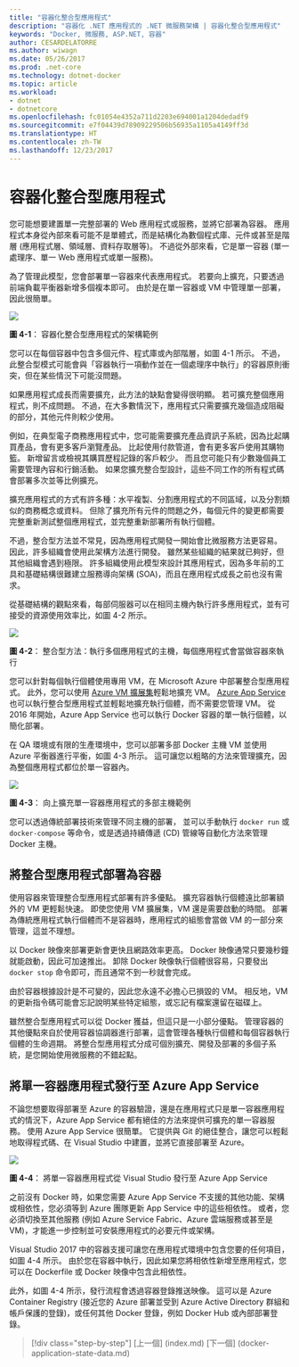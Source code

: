 ```yaml
---
title: "容器化整合型應用程式"
description: "容器化 .NET 應用程式的 .NET 微服務架構 | 容器化整合型應用程式"
keywords: "Docker, 微服務, ASP.NET, 容器"
author: CESARDELATORRE
ms.author: wiwagn
ms.date: 05/26/2017
ms.prod: .net-core
ms.technology: dotnet-docker
ms.topic: article
ms.workload:
- dotnet
- dotnetcore
ms.openlocfilehash: fc01054e4352a711d2203e694001a1204dedadf9
ms.sourcegitcommit: e7f04439d78909229506b56935a1105a4149ff3d
ms.translationtype: HT
ms.contentlocale: zh-TW
ms.lasthandoff: 12/23/2017
---
```

# <a name="containerizing-monolithic-applications"></a>容器化整合型應用程式

您可能想要建置單一完整部署的 Web 應用程式或服務，並將它部署為容器。 應用程式本身從內部來看可能不是單體式，而是結構化為數個程式庫、元件或甚至是階層 (應用程式層、領域層、資料存取層等)。 不過從外部來看，它是單一容器 (單一處理序、單一 Web 應用程式或單一服務)。

為了管理此模型，您會部署單一容器來代表應用程式。 若要向上擴充，只要透過前端負載平衡器新增多個複本即可。 由於是在單一容器或 VM 中管理單一部署，因此很簡單。

![](./media/image1.png)

**圖 4-1**： 容器化整合型應用程式的架構範例

您可以在每個容器中包含多個元件、程式庫或內部階層，如圖 4-1 所示。 不過，此整合型模式可能會與「容器執行一項動作並在一個處理序中執行」的容器原則衝突，但在某些情況下可能沒問題。

如果應用程式成長而需要擴充，此方法的缺點會變得很明顯。 若可擴充整個應用程式，則不成問題。 不過，在大多數情況下，應用程式只需要擴充幾個造成阻礙的部分，其他元件則較少使用。

例如，在典型電子商務應用程式中，您可能需要擴充產品資訊子系統，因為比起購買產品，會有更多客戶瀏覽產品。 比起使用付款管道，會有更多客戶使用其購物籃。 新增留言或檢視其購買歷程記錄的客戶較少。 而且您可能只有少數幾個員工需要管理內容和行銷活動。 如果您擴充整合型設計，這些不同工作的所有程式碼會部署多次並等比例擴充。

擴充應用程式的方式有許多種：水平複製、分割應用程式的不同區域，以及分割類似的商務概念或資料。 但除了擴充所有元件的問題之外，每個元件的變更都需要完整重新測試整個應用程式，並完整重新部署所有執行個體。

不過，整合型方法並不常見，因為應用程式開發一開始會比微服務方法更容易。 因此，許多組織會使用此架構方法進行開發。 雖然某些組織的結果就已夠好，但其他組織會遇到極限。 許多組織使用此模型來設計其應用程式，因為多年前的工具和基礎結構很難建立服務導向架構 (SOA)，而且在應用程式成長之前也沒有需求。

從基礎結構的觀點來看，每部伺服器可以在相同主機內執行許多應用程式，並有可接受的資源使用效率比，如圖 4-2 所示。

![](./media/image2.png)

**圖 4-2**： 整合型方法：執行多個應用程式的主機，每個應用程式會當做容器來執行

您可以針對每個執行個體使用專用 VM，在 Microsoft Azure 中部署整合型應用程式。 此外，您可以使用 [Azure VM 擴展集](https://docs.microsoft.com/azure/virtual-machine-scale-sets/)輕鬆地擴充 VM。 [Azure App Service](https://azure.microsoft.com/services/app-service/) 也可以執行整合型應用程式並輕鬆地擴充執行個體，而不需要您管理 VM。 從 2016 年開始，Azure App Service 也可以執行 Docker 容器的單一執行個體，以簡化部署。

在 QA 環境或有限的生產環境中，您可以部署多部 Docker 主機 VM 並使用 Azure 平衡器進行平衡，如圖 4-3 所示。 這可讓您以粗略的方法來管理擴充，因為整個應用程式都位於單一容器內。

![](./media/image3.png)

**圖 4-3**： 向上擴充單一容器應用程式的多部主機範例

您可以透過傳統部署技術來管理不同主機的部署， 並可以手動執行 `docker run` 或 `docker-compose` 等命令，或是透過持續傳遞 (CD) 管線等自動化方法來管理 Docker 主機。

## <a name="deploying-a-monolithic-application-as-a-container"></a>將整合型應用程式部署為容器

使用容器來管理整合型應用程式部署有許多優點。 擴充容器執行個體遠比部署額外的 VM 更輕鬆快速。 即使您使用 VM 擴展集，VM 還是需要啟動的時間。 部署為傳統應用程式執行個體而不是容器時，應用程式的組態會當做 VM 的一部分來管理，這並不理想。

以 Docker 映像來部署更新會更快且網路效率更高。 Docker 映像通常只要幾秒鐘就能啟動，因此可加速推出。 卸除 Docker 映像執行個體很容易，只要發出 `docker stop` 命令即可，而且通常不到一秒就會完成。

由於容器根據設計是不可變的，因此您永遠不必擔心已損毀的 VM。 相反地，VM 的更新指令碼可能會忘記說明某些特定組態，或忘記有檔案還留在磁碟上。

雖然整合型應用程式可以從 Docker 獲益，但這只是一小部分優點。 管理容器的其他優點來自於使用容器協調器進行部署，這會管理各種執行個體和每個容器執行個體的生命週期。 將整合型應用程式分成可個別擴充、開發及部署的多個子系統，是您開始使用微服務的不錯起點。

## <a name="publishing-a-single-container-based-application-to-azure-app-service"></a>將單一容器應用程式發行至 Azure App Service

不論您想要取得部署至 Azure 的容器驗證，還是在應用程式只是單一容器應用程式的情況下，Azure App Service 都有絕佳的方法來提供可擴充的單一容器服務。 使用 Azure App Service 很簡單。 它提供與 Git 的絕佳整合，讓您可以輕鬆地取得程式碼、在 Visual Studio 中建置，並將它直接部署至 Azure。

![](./media/image4.png)

**圖 4-4**： 將單一容器應用程式從 Visual Studio 發行至 Azure App Service

之前沒有 Docker 時，如果您需要 Azure App Service 不支援的其他功能、架構或相依性，您必須等到 Azure 團隊更新 App Service 中的這些相依性。 或者，您必須切換至其他服務 (例如 Azure Service Fabric、Azure 雲端服務或甚至是 VM)，才能進一步控制並可安裝應用程式的必要元件或架構。

Visual Studio 2017 中的容器支援可讓您在應用程式環境中包含您要的任何項目，如圖 4-4 所示。 由於您在容器中執行，因此如果您將相依性新增至應用程式，您可以在 Dockerfile 或 Docker 映像中包含此相依性。

此外，如圖 4-4 所示，發行流程會透過容器登錄推送映像。 這可以是 Azure Container Registry (接近您的 Azure 部署並受到 Azure Active Directory 群組和帳戶保護的登錄)，或任何其他 Docker 登錄，例如 Docker Hub 或內部部署登錄。


>[!div class="step-by-step"]
[上一個] (index.md) [下一個] (docker-application-state-data.md)
